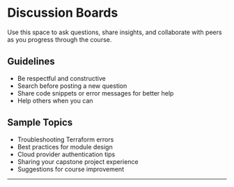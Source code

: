 # Discussion Boards

Use this space to ask questions, share insights, and collaborate with peers as you progress through the course.

## Guidelines
- Be respectful and constructive
- Search before posting a new question
- Share code snippets or error messages for better help
- Help others when you can

## Sample Topics
- Troubleshooting Terraform errors
- Best practices for module design
- Cloud provider authentication tips
- Sharing your capstone project experience
- Suggestions for course improvement

---
